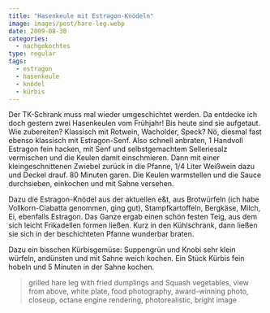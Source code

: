 ```yaml
---
title: "Hasenkeule mit Estragon-Knödeln"
image: images/post/hare-leg.webp
date: 2009-08-30
categories: 
  - nachgekochtes
type: regular
tags: 
  - estragon
  - hasenkeule
  - knödel
  - kürbis
---
```


Der TK-Schrank muss mal wieder umgeschichtet werden. Da entdecke ich doch gestern zwei Hasenkeulen vom Frühjahr! Bis heute sind sie aufgetaut. Wie zubereiten? Klassisch mit Rotwein, Wacholder, Speck? Nö, diesmal fast ebenso klassisch mit Estragon-Senf. Also schnell anbraten, 1 Handvoll Estragon fein hacken, mit Senf und selbstgemachtem Selleriesalz vermischen und die Keulen damit einschmieren. Dann mit einer kleingeschnittenen Zwiebel zurück in die Pfanne, 1/4 Liter Weißwein dazu und Deckel drauf. 80 Minuten garen. Die Keulen warmstellen und die Sauce durchsieben, einkochen und mit Sahne versehen.

Dazu die Estragon-Knödel aus der aktuellen e&t, aus Brotwürfeln (ich habe Vollkorn-Ciabatta genommen, ging gut), Stampfkartoffeln, Bergkäse, Milch, Ei, ebenfalls Estragon. Das Ganze ergab einen schön festen Teig, aus dem sich leicht Frikadellen formen ließen. Kurz in den Kühlschrank, dann ließen sie sich in der beschichteten Pfanne wunderbar braten.

Dazu ein bisschen Kürbisgemüse: Suppengrün und Knobi sehr klein würfeln, andünsten und mit Sahne weich kochen. Ein Stück Kürbis fein hobeln und 5 Minuten in der Sahne kochen.

> grilled hare leg with fried dumplings and Squash vegetables, view from above, white plate, food photography, award-winning photo, closeup, octane engine rendering, photorealistic, bright image 
